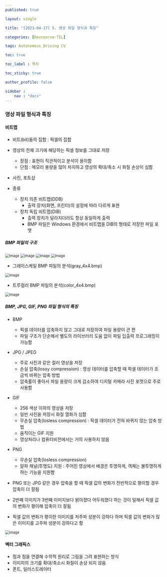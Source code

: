```yaml
---
published: true

layout: single

title: "[2023-04-17] 5. 영상 파일 형식과 특징"

categories: [Devcourse-TIL]

tags: Autonomous_Driving CV

toc: true

toc_label : 목차

toc_sticky: true

author_profile: false

sidebar :
    nav : "docs"
---
```


### 영상 파일 형식과 특징



#### 비트맵

- 비트(bit)들의 집합 : 픽셀의 집합
- 영상의 전체 크기에 해당하는 픽셀 정보를 그대로 저장
  - 장점 : 표현이 직관적이고 분석이 용이함
  - 단점 : 메모리 용량을 많이 차지하고 영상의 확대/축소 시 화질 손상이 심함
- 사진, 포토샵

- 종류
  - 장치 의존 비트맵(DDB)
    - 출력 장치(화면, 프린터)의 설정에 따라 다르게 표현
  - 장치 독립 비트맵(DIB)
    - 출력 장치가 달라지더라도 항상 동일하게 출력
    - BMP 파일은 Windows 환경에서 비트맵을 DIB의 형태로 저장한 파일 포맷



##### BMP 파일의 구조

<img src="https://user-images.githubusercontent.com/116723552/232687188-23ceb053-cf23-4ec3-a764-ce25da28c6f7.png" alt="image" style="zoom:80%;" />

<img src="https://user-images.githubusercontent.com/116723552/232687430-f99f18d3-6aed-47f9-9869-0423e4cb8cf3.png" alt="image" style="zoom:80%;" />

<img src="https://user-images.githubusercontent.com/116723552/232687585-353e653f-9e0e-42e1-bf3b-e3e721c4bdee.png" alt="image" style="zoom:80%;" />

<img src="https://user-images.githubusercontent.com/116723552/232688156-7855a79c-6dc7-4e1f-a35e-f2bf75765165.png" alt="image" style="zoom:80%;" />



- 그레이스케일 BMP 파일의 분석(gray_4x4.bmp)

 <img src="https://user-images.githubusercontent.com/116723552/232690090-175e7210-c960-4d8d-8762-7d2682512492.png" alt="image" style="zoom:80%;" />







- 트루컬러 BMP 파일의 분석(color_4x4.bmp)

<img src="https://user-images.githubusercontent.com/116723552/232768558-cb34071e-7964-43b6-b8c4-719a66aece76.png" alt="image" style="zoom:80%;" />



##### BMP, JPG, GIF, PNG 파일 형식의 특징

- BMP
  - 픽셀 데이터를 압축하지 않고 그대로 저장하여 파일 용량이 큰 편
  - 파일 구조가 단순해서 별도의 라이브러리 도움 없이 파일 입출력 프로그래밍이 가능함



- JPG / JPEG
  - 주로 사진과 같은 컬러 영상을 저장
  - 손실 압축(lossy compression) : 영상 데이터를 압축할 때 픽셀 데이터가 조금씩 바뀌는 압축 방법
  - 압축률이 좋아서 파일 용량이 크게 감소하여 디지털 카메라 사진 포맷으로 주로 사용함



- GIF
  - 256 색상 이하의 영상을 저장
  - 일반 사진을 저장시 화질 열화가 심함
  - 무손실 압축(losless compression) : 픽셀 데이터가 전혀 바뀌지 않는 압축 방법
  - 움직이는 GIF 지원
  - 영상처리나 컴퓨터비전에서는 거의 사용하지 않음



- PNG
  - 무손실 압축(losless compression) 
  - 알파 채널(투명도) 지원 : 주어진 영상에서 배경은 투명하게, 객체는 불투명하게 하는 기능을 지원함



- PNG 또는 JPG 같은 경우 압축을 할 때 픽셀 값의 변화가 전반적으로 평이할 경우 압축이 더 잘됨
- 2번째 이미지가 3번째 이미지보다 밝아졌다 어두워졌다 하는 것이 덜해서 픽셀 값의 변화가 평이해 압축이 더 잘됨
- 픽셀 값의 변화가 평이한 이미지를 저주파 성분이 강하다 하며 픽셀 값의 변화가 많은 이미지를 고주파 성분이 강하다고 함

<img src="https://user-images.githubusercontent.com/116723552/232774149-fea2e9cd-c0a0-4169-bc7a-3981641d4120.png" alt="image" style="zoom:80%;" />

#### 벡터 그래픽스

- 점과 점을 연결해 수학적 원리로 그림을 그려 표현하는 방식
- 이미지의 크기를 확대/축소시 화질이 손상 되지 않음
- 폰트, 일러스트레이터
